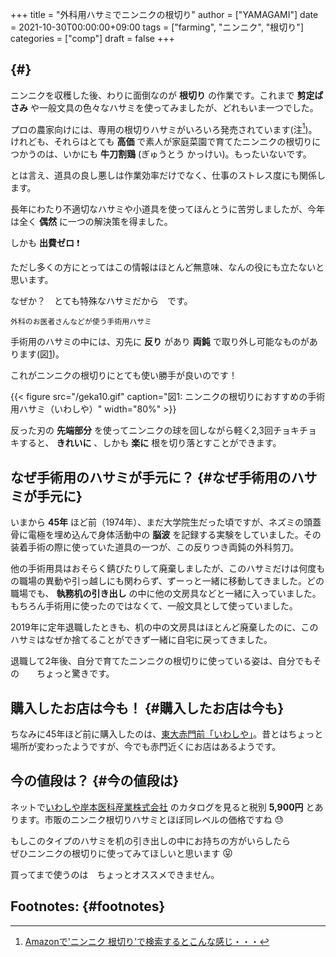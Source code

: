 +++
title = "外科用ハサミでニンニクの根切り"
author = ["YAMAGAMI"]
date = 2021-10-30T00:00:00+09:00
tags = ["farming", "ニンニク", "根切り"]
categories = ["comp"]
draft = false
+++

##  {#}

ニンニクを収穫した後、わりに面倒なのが **根切り** の作業です。これまで **剪定ばさみ** や一般文具の色々なハサミを使ってみましたが、どれもいま一つでした。

プロの農家向けには、専用の根切りハサミがいろいろ発売されています(注[^fn:1])。けれども、それらはとても **高価** で素人が家庭菜園で育てたニンニクの根切りにつかうのは、いかにも **牛刀割鶏** (ぎゅうとう かっけい)。もったいないです。

とは言え、道具の良し悪しは作業効率だけでなく、仕事のストレス度にも関係します。

長年にわたり不適切なハサミや小道具を使ってほんとうに苦労しましたが、今年は全く **偶然** に一つの解決策を得ました。

しかも **出費ゼロ** :exclamation:

ただし多くの方にとってはこの情報はほとんど無意味、なんの役にも立たないと思います。

なぜか？　とても特殊なハサミだから　です。

```text
外科のお医者さんなどが使う手術用ハサミ
```

手術用のハサミの中には、刃先に **反り** があり **両鈍** で取り外し可能なものがあります(図[1](#org30c2740))。

これがニンニクの根切りにとても使い勝手が良いのです！

<a id="org30c2740"></a>

{{< figure src="/geka10.gif" caption="&#22259;1:  ニンニクの根切りにおすすめの手術用ハサミ（いわしや）" width="80%" >}}

反った刃の **先端部分** を使ってニンニクの球を回しながら軽く2,3回チョキチョキすると、 **きれいに** 、しかも **楽に** 根を切り落とすことができます。


## なぜ手術用のハサミが手元に？ {#なぜ手術用のハサミが手元に}

いまから **45年** ほど前（1974年）、まだ大学院生だった頃ですが、ネズミの頭蓋骨に電極を埋め込んで身体活動中の **脳波** を記録する実験をしていました。その装着手術の際に使っていた道具の一つが、この反りつき両鈍の外科剪刀。

他の手術用具はおそらく錆びたりして廃棄しましたが、このハサミだけは何度もの職場の異動や引っ越しにも関わらず、ずーっと一緒に移動してきました。どの職場でも、 **執務机の引き出し** の中に他の文房具などと一緒に入っていました。もちろん手術用に使ったのではなくて、一般文具として使っていました。

2019年に定年退職したときも、机の中の文房具はほとんど廃棄したのに、このハサミはなぜか捨てることができず一緒に自宅に戻ってきました。

退職して2年後、自分で育てたニンニクの根切りに使っている姿は、自分でもその　　ちょっと驚きです。


## 購入したお店は今も！ {#購入したお店は今も}

ちなみに45年ほど前に購入したのは、[東大赤門前「いわしや」](http://www.iwashiya-jp.com/products/detail.php?product%5Fid=13)。昔とはちょっと場所が変わったようですが、今でも赤門近くにお店はあるようです。


## 今の値段は？ {#今の値段は}

ネットで[いわしや岸本医科産業株式会社](https://www.ufer.jp/Order/hasamipages/geka14h-rd%5F005.html) のカタログを見ると税別 **5,900円** とあります。市販のニンニク根切りハサミとほぼ同レベルの価格ですね :sweat:

もしこのタイプのハサミを机の引き出しの中にお持ちの方がいらしたら<br />
ぜひニンニクの根切りに使ってみてほしいと思います <font size="3"> &#x1F61D; </font>

買ってまで使うのは　ちょっとオススメできません。


## Footnotes: {#footnotes}

[^fn:1]: [Amazonで'ニンニク 根切り'で検索するとこんな感じ・・・](https://www.amazon.co.jp/s?k=%E3%83%8B%E3%83%B3%E3%83%8B%E3%82%AF+%E6%A0%B9%E5%88%87%E3%82%8A&%5F%5Fmk%5Fja%5FJP=%E3%82%AB%E3%82%BF%E3%82%AB%E3%83%8A&ref=nb%5Fsb%5Fnoss%5F1)